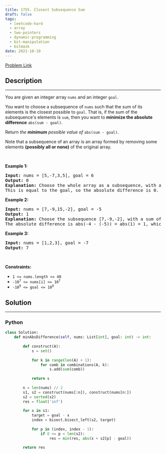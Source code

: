 ```yaml
---
title: 1755. Closest Subsequence Sum
draft: false
tags: 
  - leetcode-hard
  - array
  - two-pointers
  - dynamic-programming
  - bit-manipulation
  - bitmask
date: 2021-10-10
---
```


[Problem Link](https://leetcode.com/problems/closest-subsequence-sum/)

## Description

---
<p>You are given an integer array <code>nums</code> and an integer <code>goal</code>.</p>

<p>You want to choose a subsequence of <code>nums</code> such that the sum of its elements is the closest possible to <code>goal</code>. That is, if the sum of the subsequence&#39;s elements is <code>sum</code>, then you want to <strong>minimize the absolute difference</strong> <code>abs(sum - goal)</code>.</p>

<p>Return <em>the <strong>minimum</strong> possible value of</em> <code>abs(sum - goal)</code>.</p>

<p>Note that a subsequence of an array is an array formed by removing some elements <strong>(possibly all or none)</strong> of the original array.</p>

<p>&nbsp;</p>
<p><strong class="example">Example 1:</strong></p>

<pre>
<strong>Input:</strong> nums = [5,-7,3,5], goal = 6
<strong>Output:</strong> 0
<strong>Explanation:</strong> Choose the whole array as a subsequence, with a sum of 6.
This is equal to the goal, so the absolute difference is 0.
</pre>

<p><strong class="example">Example 2:</strong></p>

<pre>
<strong>Input:</strong> nums = [7,-9,15,-2], goal = -5
<strong>Output:</strong> 1
<strong>Explanation:</strong> Choose the subsequence [7,-9,-2], with a sum of -4.
The absolute difference is abs(-4 - (-5)) = abs(1) = 1, which is the minimum.
</pre>

<p><strong class="example">Example 3:</strong></p>

<pre>
<strong>Input:</strong> nums = [1,2,3], goal = -7
<strong>Output:</strong> 7
</pre>

<p>&nbsp;</p>
<p><strong>Constraints:</strong></p>

<ul>
	<li><code>1 &lt;= nums.length &lt;= 40</code></li>
	<li><code>-10<sup>7</sup> &lt;= nums[i] &lt;= 10<sup>7</sup></code></li>
	<li><code>-10<sup>9</sup> &lt;= goal &lt;= 10<sup>9</sup></code></li>
</ul>


## Solution

---
### Python
``` py title='closest-subsequence-sum'
class Solution:
    def minAbsDifference(self, nums: List[int], goal: int) -> int:
        
        def construct(A):
            s = set()
            
            for k in range(len(A) + 1):
                for comb in combinations(A, k):
                    s.add(sum(comb))
            
            return s
        
        n = len(nums) // 2
        s1, s2 = construct(nums[:n]), construct(nums[n:])
        s2 = sorted(s2)
        res = float('inf')
        
        for x in s1:
            target = goal - x
            index = bisect.bisect_left(s2, target)
            
            for p in (index, index - 1):
                if 0 <= p < len(s2):
                    res = min(res, abs(x + s2[p] - goal))
        
        return res
```


